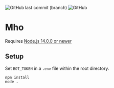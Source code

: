 ![GitHub last commit (branch)](https://img.shields.io/github/last-commit/matt8100/Mho/staging)
![GitHub](https://img.shields.io/github/license/matt8100/Mho)

# Mho

Requires [Node.js 14.0.0 or newer](https://nodejs.org/en/)

## Setup

Set `BOT_TOKEN` in a `.env` file within the root directory.

```
npm install
node .
```
